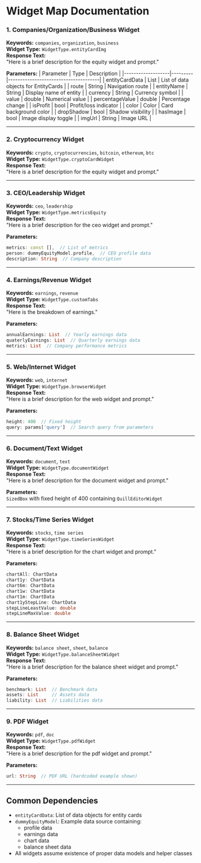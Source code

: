 # Widget Map Documentation

### 1. Companies/Organization/Business Widget
**Keywords:** `companies`, `organization`, `business`  
**Widget Type:** `WidgetType.entityCardImg`  
**Response Text:**  
"Here is a brief description for the equity widget and prompt."

**Parameters:**
| Parameter         | Type    | Description                          |
|-------------------|---------|--------------------------------------|
| entityCardData    | List    | List of data objects for EntityCards |
| route             | String  | Navigation route                     |
| entityName        | String  | Display name of entity               |
| currency          | String  | Currency symbol                      |
| value             | double  | Numerical value                      |
| percentageValue   | double  | Percentage change                    |
| isProfit          | bool    | Profit/loss indicator                |
| color             | Color   | Card background color                |
| dropShadow        | bool    | Shadow visibility                    |
| hasImage          | bool    | Image display toggle                 |
| imgUrl            | String  | Image URL                            |


---

### 2. Cryptocurrency Widget
**Keywords:** `crypto`, `cryptocurrencies`, `bitcoin`, `ethereum`, `btc`  
**Widget Type:** `WidgetType.cryptoCardWidget`  
**Response Text:**  
"Here is a brief description for the equity widget and prompt."

---

### 3. CEO/Leadership Widget
**Keywords:** `ceo`, `leadership`  
**Widget Type:** `WidgetType.metricsEquity`  
**Response Text:**  
"Here is a brief description for the ceo widget and prompt."

**Parameters:**
```dart
metrics: const [],  // List of metrics
person: dummyEquityModel.profile,  // CEO profile data
description: String  // Company description
```

---

### 4. Earnings/Revenue Widget
**Keywords:** `earnings`, `revenue`  
**Widget Type:** `WidgetType.customTabs`  
**Response Text:**  
"Here is the breakdown of earnings."

**Parameters:**
```dart
annualEarnings: List  // Yearly earnings data
quaterlyEarnings: List  // Quarterly earnings data
metrics: List  // Company performance metrics
```

---

### 5. Web/Internet Widget
**Keywords:** `web`, `internet`  
**Widget Type:** `WidgetType.browserWidget`  
**Response Text:**  
"Here is a brief description for the web widget and prompt."

**Parameters:**
```dart
height: 400  // Fixed height
query: params['query']  // Search query from parameters
```

---

### 6. Document/Text Widget
**Keywords:** `document`, `text`  
**Widget Type:** `WidgetType.documentWidget`  
**Response Text:**  
"Here is a brief description for the document widget and prompt."

**Parameters:**  
`SizedBox` with fixed height of 400 containing `QuillEditorWidget`

---

### 7. Stocks/Time Series Widget
**Keywords:** `stocks`, `time series`  
**Widget Type:** `WidgetType.timeSeriesWidget`  
**Response Text:**  
"Here is a brief description for the chart widget and prompt."

**Parameters:**
```dart
chartAll: ChartData  
chart1y: ChartData  
chart6m: ChartData  
chart1w: ChartData  
chart1m: ChartData  
chart1yStepLine: ChartData  
stepLineLeastValue: double  
stepLineMaxValue: double
```

---

### 8. Balance Sheet Widget
**Keywords:** `balance sheet`, `sheet`, `balance`  
**Widget Type:** `WidgetType.balanceSheetWidget`  
**Response Text:**  
"Here is a brief description for the balance sheet widget and prompt."

**Parameters:**
```dart
benchmark: List  // Benchmark data
assets: List     // Assets data
liability: List  // Liabilities data
```

---

### 9. PDF Widget
**Keywords:** `pdf`, `doc`  
**Widget Type:** `WidgetType.pdfWidget`  
**Response Text:**  
"Here is a brief description for the pdf widget and prompt."

**Parameters:**
```dart
url: String  // PDF URL (hardcoded example shown)
```

---

## Common Dependencies
- `entityCardData`: List of data objects for entity cards
- `dummyEquityModel`: Example data source containing:
    - profile data
    - earnings data
    - chart data
    - balance sheet data
- All widgets assume existence of proper data models and helper classes
